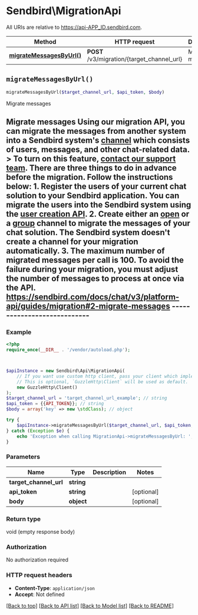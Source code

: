 # Sendbird\MigrationApi

All URIs are relative to https://api-APP_ID.sendbird.com.

Method | HTTP request | Description
------------- | ------------- | -------------
[**migrateMessagesByUrl()**](MigrationApi.md#migrateMessagesByUrl) | **POST** /v3/migration/{target_channel_url} | Migrate messages


## `migrateMessagesByUrl()`

```php
migrateMessagesByUrl($target_channel_url, $api_token, $body)
```

Migrate messages

## Migrate messages  Using our migration API, you can migrate the messages from another system into a Sendbird system's [channel](https://sendbird.com/docs/chat/v3/platform-api/guides/channel-types) which consists of users, messages, and other chat-related data.  > To turn on this feature, [contact our support team](https://dashboard.sendbird.com/settings/contact_us).  There are three things to do in advance before the migration. Follow the instructions below:  1. Register the users of your current chat solution to your Sendbird application. You can migrate the users into the Sendbird system using the [user creation API](https://sendbird.com/docs/chat/v3/platform-api/guides/user#2-create-a-user). 2. Create either an [open](https://sendbird.com/docs/chat/v3/platform-api/guides/open-channel#2-create-a-channel) or a [group](https://sendbird.com/docs/chat/v3/platform-api/guides/group-channel#2-create-a-channel) channel to migrate the messages of your chat solution. The Sendbird system doesn't create a channel for your migration automatically. 3. The maximum number of migrated messages per call is 100. To avoid the failure during your migration, you must adjust the number of messages to process at once via the API.  https://sendbird.com/docs/chat/v3/platform-api/guides/migration#2-migrate-messages ----------------------------

### Example

```php
<?php
require_once(__DIR__ . '/vendor/autoload.php');



$apiInstance = new Sendbird\Api\MigrationApi(
    // If you want use custom http client, pass your client which implements `GuzzleHttp\ClientInterface`.
    // This is optional, `GuzzleHttp\Client` will be used as default.
    new GuzzleHttp\Client()
);
$target_channel_url = 'target_channel_url_example'; // string
$api_token = {{API_TOKEN}}; // string
$body = array('key' => new \stdClass); // object

try {
    $apiInstance->migrateMessagesByUrl($target_channel_url, $api_token, $body);
} catch (Exception $e) {
    echo 'Exception when calling MigrationApi->migrateMessagesByUrl: ', $e->getMessage(), PHP_EOL;
}
```

### Parameters

Name | Type | Description  | Notes
------------- | ------------- | ------------- | -------------
 **target_channel_url** | **string**|  |
 **api_token** | **string**|  | [optional]
 **body** | **object**|  | [optional]

### Return type

void (empty response body)

### Authorization

No authorization required

### HTTP request headers

- **Content-Type**: `application/json`
- **Accept**: Not defined

[[Back to top]](#) [[Back to API list]](../../README.md#endpoints)
[[Back to Model list]](../../README.md#models)
[[Back to README]](../../README.md)
